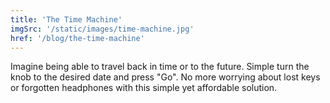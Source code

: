 ```yaml
---
title: 'The Time Machine'
imgSrc: '/static/images/time-machine.jpg'
href: '/blog/the-time-machine'
---
```


Imagine being able to travel back in time or to the future. Simple turn the knob to the desired date and press "Go". No more worrying about lost keys or forgotten headphones with this simple yet affordable solution.
